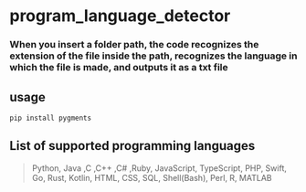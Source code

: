 # program_language_detector

### When you insert a folder path, the code recognizes the extension of the file inside the path, recognizes the language in which the file is made, and outputs it as a txt file

## usage
```pip install pygments```

## List of supported programming languages
> Python, Java ,C ,C++ ,C# ,Ruby, JavaScript, TypeScript, PHP, Swift, Go, Rust, Kotlin, HTML, CSS, SQL, Shell(Bash), Perl, R, MATLAB
